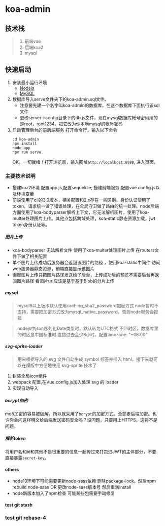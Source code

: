 # koa-admin

## 技术栈
> 1. 前端vue
> 2. 后端koa2
> 3. mysql

## 快速启动
1. 安装最小运行环境
    * [Nodejs](https://nodejs.org/en/download/)
    * [MySQL](https://dev.mysql.com/downloads/mysql/)
2. 数据库导入serve文件夹下的koa-admin.sql文件。
    * 注意要先建一个名字叫koa-admin的数据库，在这个数据库下面执行该sql文件
    * 更改server->config目录下的db.js文件，现在mysql数据库帐号密码用的是root，root1234。把它改为你本地mysql的帐号密码
3. 启动管理后台的前后端服务
    打开命令行，输入以下命令
    ```
    cd koa-admin
    npm install
    node app
    npm run serve
    ```
    OK，一切就绪！打开浏览器，输入网址`http://localhost:8080`, 进入页面。


### 主要技术说明
- 搭建koa2环境 配置app.js,配置sequelize; 搭建前端服务 配置vue.config.js以及环境变量
- 前端使用了cli的3.0版本，相关配置和2.x存在一些区别。身份认证使用了token，请求统一做了错误处理，在全局守卫做了路由的统一处理。node后端方面使用了koa-bodyparser解析上下文，它无法解析图片，使用了koa-multer处理图片上传。其他点包括跨域处理，koa-static静态资源加载，jwt token身份认证等。

##### 图片上传
- koa-bodyparser 无法解析文件 使用了koa-multer处理图片上传 在routers文件下做了相关配置
- 单个图片上传成功后服务器会返回该图片的路径 ，使用koa-static中间件 访问web服务器静态资源，前端直接显示该图片 
- 画廊图片上传只把图片路径发送给了后台，上传成功后的预览不需要后台再返回图片路径 看图片url应该是基于基于Blob的分片上传


##### mysql
> mysql8以上版本默认使用caching_sha2_password加密方式 node暂时不支持，需要把加密方式改为mysql_native_password。否则node服务会报错

> nodejs中json序列化Date类型时，默认转为UTC格式 不带时区，数据库里的时区是中国标准时 直接过去会少8小时。配置timezone: "+08:00"

##### svg-sprite-loader
> 用来根据导入的 svg 文件自动生成 symbol 标签并插入 html，接下来就可以在模版中方便地使用 svg-sprite 技术了

1. 封装全局icon组件
2. webpack 配置,在Vue.config.js加入处理 svg 的 loader
3. 实现自动导入

##### bcrypt加密
md5加密的容易被破解。所以就采用了`bcrypt`的加密方式。全部走后端加密。也许你会问这样明文给后端发送密码安全吗？没问题，只要用上HTTPS，这将不是问题。

##### 解析token
将用户名和id和其他不是很重要的信息一起传过来打包进JWT的主体部分，不要直接暴露`secret-key`。
#### others
- node10环境下可能需要更新node-sass依赖 删除package-lock，然后npm rebuild node-sass OR 更改node-sass版本号 然后重新install
- node新版本加入了npm检查 可能某些包需要手动修复
#### test git stash
### test git rebase-4
